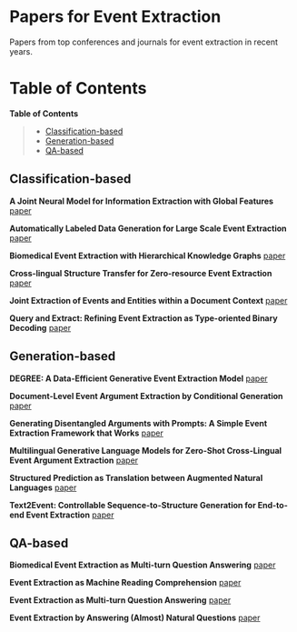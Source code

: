 # Papers for Event Extraction
Papers from top conferences and journals for event extraction in recent years.


# Table of Contents
<summary><b>Table of Contents</b></summary><blockquote><p align="justify">

- [Classification-based](#Classification-based)
- [Generation-based](#Generation-based)
- [QA-based](#QA-based)
</p></blockquote>




## Classification-based
**A Joint Neural Model for Information Extraction with Global Features**
[paper](https://www.aclweb.org/anthology/2020.acl-main.713)

**Automatically Labeled Data Generation for Large Scale Event Extraction**
[paper](http://aclweb.org/anthology/P17-1038)

**Biomedical Event Extraction with Hierarchical Knowledge Graphs**
[paper](https://www.aclweb.org/anthology/2020.findings-emnlp.114)

**Cross-lingual Structure Transfer for Zero-resource Event Extraction**
[paper](https://aclanthology.org/2020.lrec-1.243)

**Joint Extraction of Events and Entities within a Document Context**
[paper](http://aclweb.org/anthology/N16-1033)

**Query and Extract: Refining Event Extraction as Type-oriented Binary Decoding**
[paper](http://arxiv.org/abs/2110.07476)

## Generation-based
**DEGREE: A Data-Efficient Generative Event Extraction Model**
[paper](http://arxiv.org/abs/2108.12724)

**Document-Level Event Argument Extraction by Conditional Generation**
[paper](http://arxiv.org/abs/2104.05919)

**Generating Disentangled Arguments with Prompts: A Simple Event Extraction Framework that Works**
[paper](http://arxiv.org/abs/2110.04525)

**Multilingual Generative Language Models for Zero-Shot Cross-Lingual Event Argument Extraction**
[paper](http://arxiv.org/abs/2203.08308)

**Structured Prediction as Translation between Augmented Natural Languages**
[paper](http://arxiv.org/abs/2101.05779)

**Text2Event: Controllable Sequence-to-Structure Generation for End-to-end Event Extraction**
[paper](http://arxiv.org/abs/2106.09232)

## QA-based
**Biomedical Event Extraction as Multi-turn Question Answering**
[paper](https://www.aclweb.org/anthology/2020.louhi-1.10)

**Event Extraction as Machine Reading Comprehension**
[paper](https://www.aclweb.org/anthology/2020.emnlp-main.128)

**Event Extraction as Multi-turn Question Answering**
[paper](https://www.aclweb.org/anthology/2020.findings-emnlp.73)

**Event Extraction by Answering (Almost) Natural Questions**
[paper](http://arxiv.org/abs/2004.13625)









